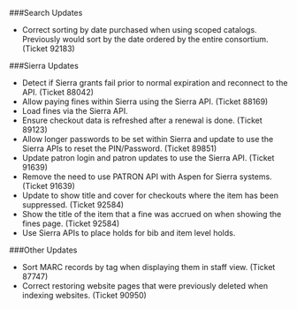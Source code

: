 ###Search Updates
- Correct sorting by date purchased when using scoped catalogs. Previously would sort by the date ordered by the entire consortium. (Ticket 92183)

###Sierra Updates
- Detect if Sierra grants fail prior to normal expiration and reconnect to the API. (Ticket 88042)
- Allow paying fines within Sierra using the Sierra API. (Ticket 88169)
- Load fines via the Sierra API. 
- Ensure checkout data is refreshed after a renewal is done. (Ticket 89123)
- Allow longer passwords to be set within Sierra and update to use the Sierra APIs to reset the PIN/Password. (Ticket 89851)
- Update patron login and patron updates to use the Sierra API. (Ticket 91639) 
- Remove the need to use PATRON API with Aspen for Sierra systems. (Ticket 91639)
- Update to show title and cover for checkouts where the item has been suppressed. (Ticket 92584)
- Show the title of the item that a fine was accrued on when showing the fines page. (Ticket 92584)
- Use Sierra APIs to place holds for bib and item level holds. 

###Other Updates
- Sort MARC records by tag when displaying them in staff view. (Ticket 87747)
- Correct restoring website pages that were previously deleted when indexing websites. (Ticket 90950)